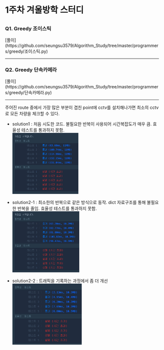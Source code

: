 # 1주차 겨울방학 스터디

##

### Q1. Greedy 조이스틱

<p>[풀이](https://github.com/seungsu3579/Algorithm_Study/tree/master/programmers/greedy/조이스틱.py)</p>

---

### Q2. Greedy 단속카메라

<p>[풀이](https://github.com/seungsu3579/Algorithm_Study/tree/master/programmers/greedy/단속카메라.py)</p>

---

주어진 route 중에서 가장 많은 부분이 겹친 point에 cctv를 설치해나가면 최소의 cctv로 모든 차량을 체크할 수 있다.

- solution1 : 처음 시도한 코드. 불필요한 반복이 사용되어 시간복잡도가 매우 큼. 효율성 테스트를 통과하지 못함.<br>
  <img src="./img/단속카메라_s1.png" height="200">

- solution2-1 : 최소한의 반복으로 같은 방식으로 동작. dict 자료구조를 통해 불필요한 반복을 줄임. 효율성 테스트를 통과하지 못함.<br>
  <img src="./img/단속카메라_s21.png" height="200">

- solution2-2 : 트래픽을 기록하는 과정에서 좀 더 개선<br>
  <img src="./img/단속카메라_s22.png" height="200">
